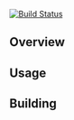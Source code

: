 [![Build Status](https://www.travis-ci.org/aled/jsi.png?branch=master)](https://www.travis-ci.org/aled/jsi)

Overview
--------

Usage
-----

Building
-------


